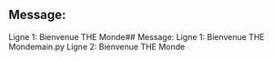 ## Message:
Ligne 1: Bienvenue THE Monde## Message:
Ligne 1: Bienvenue THE Mondemain.py Ligne 2: Bienvenue THE Monde